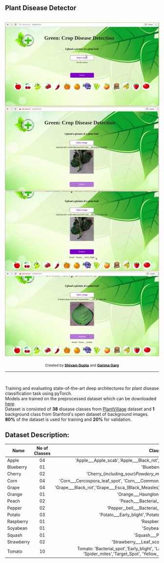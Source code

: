 ## Plant Disease Detector
<br>
<img src='https://raw.githubusercontent.com/shivam1808/Docker_Care_Green/master/Pic1.PNG' border='0' alt='Plant Disease Detection'/>
<img src='https://raw.githubusercontent.com/shivam1808/Docker_Care_Green/master/pic2.PNG' border='0' alt='Plant Disease Detection'/>
<img src='https://raw.githubusercontent.com/shivam1808/Docker_Care_Green/master/pic3.PNG' border='0' alt='Plant Disease Detection'/>
<img src='https://raw.githubusercontent.com/shivam1808/Docker_Care_Green/master/pic4.PNG' border='0' alt='Plant Disease Detection'/>
<br>
<p align="center">
  <sub>Created by <a href="https://github.com/shivam1808"><strong>Shivam Gupta</strong></a> and 
  <a href="https://github.com/GarimaGarg29"><strong>Garima Garg</strong></a>
</p>
<hr noshade>
<br>


Training and evaluating state-of-the-art deep architectures for plant disease classification task using pyTorch. <br/>
Models are trained on the preprocessed dataset which can be downloaded [here](https://drive.google.com/open?id=0B_voCy5O5sXMTFByemhpZllYREU).<br/>
Dataset is consisted of **38** disease classes from [PlantVillage](https://plantvillage.org/) dataset and **1** background class from Stanford's open dataset of background images.
<br/>
**80%** of the dataset is used for training and **20%** for validation.
<br>


## Dataset Description:

|Name           | No of Classes | Class Names
| ------------- |:-------------:|:-----------------:|
| Apple     |     04        | 'Apple___Apple_scab','Apple___Black_rot','Apple___Cedar_apple_rust' 'Apple___healthy' |
| Blueberry |     01        | 'Blueberry___healthy' |
| Cherry    |     02        | 'Cherry_(including_sour)_Powdery_mildew', 'Cherry_(including_sour)_healthy' |
| Corn      |     04        | 'Corn___Cercospora_leaf_spot', 'Corn___Common_rust','Corn___Northern_Leaf_Blight','Corn___healthy' |
| Grape     |     04        | 'Grape___Black_rot','Grape___Esca_(Black_Measles)','Leaf_blight_(Isariopsis_Leaf_Spot)','Grape___healthy' |
| Orange    |     01        | 'Orange___Haunglongbing_(Citrus_greening)' |
| Peach     |     02        | 'Peach___Bacterial_spot','Peach___healthy' |
| Pepper    |     02        | 'Pepper,_bell___Bacterial_spot','Pepper,_bell___healthy' |
| Potato    |     03        | 'Potato___Early_blight','Potato___Late_blight','Potato___healthy' |
| Raspberry |     01        | 'Raspberry___healthy' |
| Soyabean  |     01        | 'Soybean___healthy' |
| Squash    |     01        | 'Squash___Powdery_mildew' |
| Strawberry|     02        | 'Strawberry___Leaf_scorch','Strawberry___healthy' |
| Tomato    |     10        | Tomato: 'Bacterial_spot','Early_blight', 'Late_blight', 'Leaf_Mold', 'Septoria_leaf_spot', 'Spider_mites','Target_Spot', 'Yellow_Leaf_Curl_Virus', 'Mosaic_virus', 'Healthy' |
